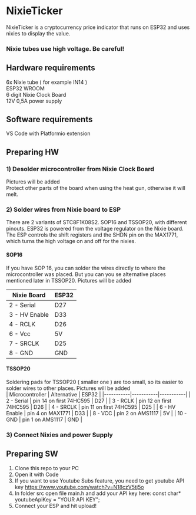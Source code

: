 # NixieTicker
NixieTicker is a cryptocurrency price indicator that runs on ESP32 and uses nixies to display the value. 
### Nixie tubes use high voltage. Be careful!

## Hardware requirements  
6x Nixie tube ( for example IN14 )  
ESP32 WROOM  
6 digit Nixie Clock Board  
12V 0,5A power supply  


## Software requirements
VS Code with Platformio extension

## Preparing HW
### 1) Desolder microcontroller from Nixie Clock Board  
   Pictures will be added  
   Protect other parts of the board when using the heat gun, otherwise it will melt.  
   
### 2) Solder wires from Nixie board to ESP
  There are 2 variants of STC8F1K08S2. SOP16 and TSSOP20, with different pinouts.
  ESP32 is powered from the voltage regulator on the Nixie board. The ESP controls the shift registers and the SHDN pin on the MAX1771, which turns the high voltage on and off for the nixies.

  #### SOP16
If you have SOP 16, you can solder the wires directly to where the microcontroller was placed. But you can you se alternative places mentioned later in TSSOP20. 
Pictures will be added  


  | Nixie Board | ESP32 |
|-----------|-----------|
| 2 - Serial | D27 |
| 3 - HV Enable | D33 |
| 4 - RCLK | D26 |
| 6 - Vcc | 5V |
| 7 - SRCLK | D25 |
| 8 - GND | GND |

  #### TSSOP20
 Soldering pads for TSSOP20 ( smaller one ) are too small, so its easier to solder wires to other places.
  Pictures will be added  
  | Microcontroller | Alternative | ESP32 |
|-----------|-----------|-----------|
| 2 - Serial | pin 14 on first 74HC595 | D27 |
| 3 - RCLK | pin 12 on first 74HC595 | D26 |
| 4 - SRCLK | pin 11 on first 74HC595 | D25 |
| 6 - HV Enable | pin 4 on MAX1771 | D33 |
| 8 - VCC | pin 2 on AMS1117 | 5V |
| 10 - GND | pin 1 on AMS1117 | GND |


  

### 3) Connect Nixies and power Supply  
## Preparing SW
1) Clone this repo to your PC
2) Open it with Code
3) If you want to use Youtube Subs feature, you need to get youtube API key https://www.youtube.com/watch?v=N18czV5tj5o
4) In folder src open file main.h and add your API key here: const char* youtubeApiKey = "YOUR API KEY"; 
6) Connect your ESP and hit upload!
